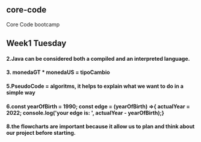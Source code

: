 ## core-code
Core Code bootcamp
## Week1 Tuesday

#### 2.Java can be considered both a compiled and an interpreted language.

#### 3. monedaGT * monedaUS = tipoCambio

#### 5.PseudoCode = algoritms, it helps to explain what we want to do in a simple way 

#### 6.const yearOfBirth = 1990; const edge = (yearOfBirth) =>{ actualYear = 2022; console.log('your edge is: ', actualYear - yearOfBirth);} 

#### 8.the flowcharts are important because it allow us to plan and think about our project before starting.

